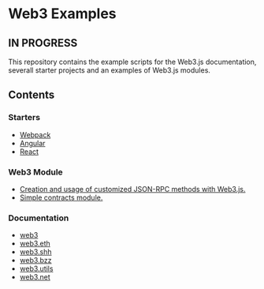 # Web3 Examples

## IN PROGRESS

This repository contains the example scripts for the Web3.js documentation,
severall starter projects and an examples of Web3.js modules.

## Contents

### Starters

- [Webpack]()
- [Angular]()
- [React]()


### Web3 Module

- [Creation and usage of customized JSON-RPC methods with Web3.js.]()
- [Simple contracts module.]()


### Documentation 

- [web3]()
- [web3.eth]()
- [web3.shh]()
- [web3.bzz]()
- [web3.utils]()
- [web3.net]()